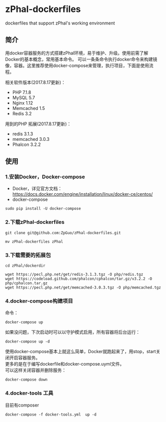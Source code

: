 # zPhal-dockerfiles
dockerfiles that support zPhal's working environment

## 简介
用docker容器服务的方式搭建zPhal环境，易于维护、升级。使用前需了解Docker的基本概念，常用基本命令。
可以一条条命令执行docker命令来构建镜像，容器。这里推荐使用docker-compose来管理，执行项目，下面是使用流程。

相关软件版本(2017.8.17更新)：
- PHP 7.1.8
- MySQL 5.7
- Nginx 1.12
- Memcached 1.5
- Redis 3.2

用到的PHP 拓展(2017.8.17更新)：
- redis 3.1.3
- memcached 3.0.3
- Phalcon 3.2.2

## 使用
### 1.安装Docker，Docker-compose  
- Docker，详见官方文档：
https://docs.docker.com/engine/installation/linux/docker-ce/centos/
- docker-compose
```
sudo pip install -U docker-compose
```
### 2.下载zPhal-dockerfiles
```
git clone git@github.com:ZpGuo/zPhal-dockerfiles.git
 
mv zPhal-dockerfiles zPhal
```
### 3.下载需要的拓展包
```
cd zPhal/dockerdir
  
wget https://pecl.php.net/get/redis-3.1.3.tgz -O php/redis.tgz  
wget https://codeload.github.com/phalcon/cphalcon/tar.gz/v3.2.2 -O php/cphalcon.tar.gz 
wget https://pecl.php.net/get/memcached-3.0.3.tgz -O php/memcached.tgz
```
### 4.docker-compose构建项目
命令：
```
docker-compose up
```  
如果没问题，下次启动时可以以守护模式启用，所有容器将后台运行：  
```
docker-compose up -d
``` 
使用docker-compose基本上就这么简单，Docker就跑起来了，用stop，start关闭开启容器服务。  
更多的是在于编写dockerfile和docker-compose.uyml文件。  
可以这样关闭容器并删除服务：
```
docker-compose down
```

### 4.docker-tools 工具
目前有composer
```
docker-compose -f docker-tools.yml  up -d
``` 
